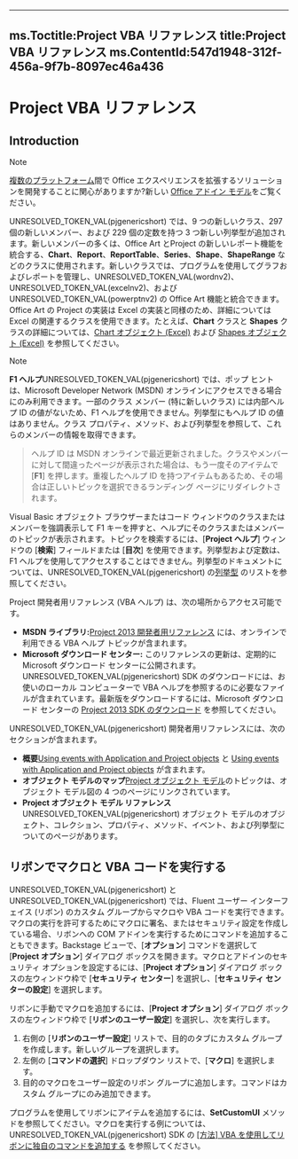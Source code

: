 
---
ms.Toctitle:Project VBA リファレンス
title:Project VBA リファレンス
ms.ContentId:547d1948-312f-456a-9f7b-8097ec46a436
---
# Project VBA リファレンス





## Introduction



>[!NOTE]
>[複数のプラットフォーム](https://dev.office.com/add-in-availability)間で Office エクスペリエンスを拡張するソリューションを開発することに関心がありますか?新しい [Office アドイン モデル](http://dev.office.com/docs/add-ins/overview/office-add-ins)をご覧ください。


UNRESOLVED_TOKEN_VAL(pjgenericshort) では、9 つの新しいクラス、297 個の新しいメンバー、および 229 個の定数を持つ 3 つ新しい列挙型が追加されます。新しいメンバーの多くは、Office Art とProject の新しいレポート機能を統合する、**Chart**、**Report**、**ReportTable**、**Series**、**Shape**、**ShapeRange** などのクラスに使用されます。新しいクラスでは、プログラムを使用してグラフおよびレポートを管理し、UNRESOLVED_TOKEN_VAL(wordnv2)、UNRESOLVED_TOKEN_VAL(excelnv2)、および UNRESOLVED_TOKEN_VAL(powerptnv2) の Office Art 機能と統合できます。Office Art の Project の実装は Excel の実装と同様のため、詳細については Excel の関連するクラスを使用できます。たとえば、**Chart** クラスと **Shapes** クラスの詳細については、[Chart オブジェクト (Excel)](http://msdn.microsoft.com/ja-jp/library/ff194426.aspx) および [Shapes オブジェクト (Excel)](http://msdn.microsoft.com/ja-jp/library/ff841148.aspx) を参照してください。

>[!NOTE]
>**F1 ヘルプ**UNRESOLVED_TOKEN_VAL(pjgenericshort) では、ポップ ヒントは、Microsoft Developer Network (MSDN) オンラインにアクセスできる場合にのみ利用できます。一部のクラス メンバー (特に新しいクラス) には内部ヘルプ ID の値がないため、F1 ヘルプを使用できません。列挙型にもヘルプ ID の値はありません。クラス プロパティ、メソッド、および列挙型を参照して、これらのメンバーの情報を取得できます。


>ヘルプ ID は MSDN オンラインで最近更新されました。クラスやメンバーに対して間違ったページが表示された場合は、もう一度そのアイテムで [**F1**] を押します。重複したヘルプ ID を持つアイテムもあるため、その場合は正しいトピックを選択できるランディング ページにリダイレクトされます。





Visual Basic オブジェクト ブラウザーまたはコード ウィンドウのクラスまたはメンバーを強調表示して F1 キーを押すと、ヘルプにそのクラスまたはメンバーのトピックが表示されます。トピックを検索するには、[**Project ヘルプ**] ウィンドウの [**検索**] フィールドまたは [**目次**] を使用できます。列挙型および定数は、F1 ヘルプを使用してアクセスすることはできません。列挙型のドキュメントについては、UNRESOLVED_TOKEN_VAL(pjgenericshort) の[列挙型](http://msdn.microsoft.com/ja-jp/library/jj235432.aspx) のリストを参照してください。



Project 開発者用リファレンス (VBA ヘルプ) は、次の場所からアクセス可能です。

- **MSDN ライブラリ:**[Project 2013 開発者用リファレンス](547d1948-312f-456a-9f7b-8097ec46a436.md) には、オンラインで利用できる VBA ヘルプ トピックが含まれます。
- **Microsoft ダウンロード センター:** このリファレンスの更新は、定期的に Microsoft ダウンロード センターに公開されます。UNRESOLVED_TOKEN_VAL(pjgenericshort) SDK のダウンロードには、お使いのローカル コンピューターで VBA ヘルプを参照するのに必要なファイルが含まれています。最新版をダウンロードするには、Microsoft ダウンロード センターの [Project 2013 SDK のダウンロード](https://www.microsoft.com/en-us/download/details.aspx?id=30435) を参照してください。




UNRESOLVED_TOKEN_VAL(pjgenericshort) 開発者用リファレンスには、次のセクションが含まれます。

- **概要**[Using events with Application and Project objects](64a18885-f203-c298-db11-f9e8e75bb7b6.md) と [Using events with Application and Project objects](c72f3f22-3628-1379-8c6b-79c7984c728d.md) が含まれます。
- **オブジェクト モデルのマップ**[Project オブジェクト モデル](900b167b-88ec-ea88-15b7-27bb90c22ac6.md)のトピックは、オブジェクト モデル図の 4 つのページにリンクされています。
- **Project オブジェクト モデル リファレンス**UNRESOLVED_TOKEN_VAL(pjgenericshort) オブジェクト モデルのオブジェクト、コレクション、プロパティ、メソッド、イベント、および列挙型についてのページがあります。


## リボンでマクロと VBA コードを実行する
UNRESOLVED_TOKEN_VAL(pjgenericshort) と UNRESOLVED_TOKEN_VAL(pjgenericshort) では、Fluent ユーザー インターフェイス (リボン) のカスタム グループからマクロや VBA コードを実行できます。マクロの実行を許可するためにマクロに署名、またはセキュリティ設定を作成している場合、リボンへの COM アドインを実行するためにコマンドを追加することもできます。Backstage ビューで、[**オプション**] コマンドを選択して [**Project オプション**] ダイアログ ボックスを開きます。マクロとアドインのセキュリティ オプションを設定するには、[**Project オプション**] ダイアログ ボックスの左ウィンドウ枠で [**セキュリティ センター**] を選択し、[**セキュリティ センターの設定**] を選択します。



リボンに手動でマクロを追加するには、[**Project オプション**] ダイアログ ボックスの左ウィンドウ枠で [**リボンのユーザー設定**] を選択し、次を実行します。

1. 右側の [**リボンのユーザー設定**] リストで、目的のタブにカスタム グループを作成します。新しいグループを選択します。
2. 左側の [**コマンドの選択**] ドロップダウン リストで、[**マクロ**] を選択します。
3. 目的のマクロをユーザー設定のリボン グループに追加します。コマンドはカスタム グループにのみ追加できます。




プログラムを使用してリボンにアイテムを追加するには、**SetCustomUI** メソッドを参照してください。マクロを実行する例については、UNRESOLVED_TOKEN_VAL(pjgenericshort) SDK の [[方法] VBA を使用してリボンに独自のコマンドを追加する](http://msdn.microsoft.com/ja-jp/library/ee767705.aspx) を参照してください。




